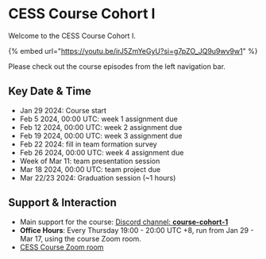 # CESS Course Cohort I

Welcome to the CESS Course Cohort I.

{% embed url="https://youtu.be/irJ5ZmYeGyU?si=g7pZO_JQ9u9wv9w1" %}

Please check out the course episodes from the left navigation bar.

## Key Date & Time

- Jan 29 2024: Course start
- Feb 5  2024, 00:00 UTC: week 1 assignment due
- Feb 12 2024, 00:00 UTC: week 2 assignment due
- Feb 19 2024, 00:00 UTC: week 3 assignment due
- Feb 22 2024: fill in team formation survey
- Feb 26 2024, 00:00 UTC: week 4 assignment due
- Week of Mar 11: team presentation session
- Mar 18 2024, 00:00 UTC: team project due
- Mar 22/23 2024: Graduation session (~1 hours)

## Support & Interaction

- Main support for the course: [Discord channel: **course-cohort-1**](https://discord.gg/73rmNYTsW5)
- **Office Hours**: Every Thursday 19:00 - 20:00 UTC +8, run from Jan 29 - Mar 17, using the course Zoom room.
- [CESS Course Zoom room](https://us02web.zoom.us/j/88536105861?pwd=MkhhRjFXdHlsTDg3YlovOFZBMXI1UT09)
